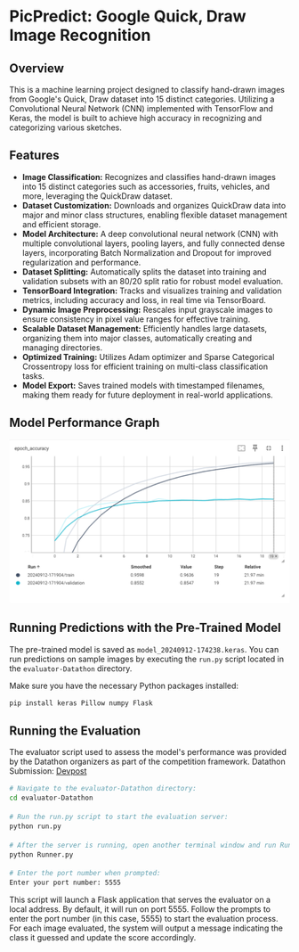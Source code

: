 # PicPredict: Google Quick, Draw Image Recognition

## Overview
This is a machine learning project designed to classify hand-drawn images from Google's Quick, Draw dataset into 15 distinct categories. Utilizing a Convolutional Neural Network (CNN) implemented with TensorFlow and Keras, the model is built to achieve high accuracy in recognizing and categorizing various sketches.

## Features
- **Image Classification:** Recognizes and classifies hand-drawn images into 15 distinct categories such as accessories, fruits, vehicles, and more, leveraging the QuickDraw dataset.
- **Dataset Customization:** Downloads and organizes QuickDraw data into major and minor class structures, enabling flexible dataset management and efficient storage.
- **Model Architecture:** A deep convolutional neural network (CNN) with multiple convolutional layers, pooling layers, and fully connected dense layers, incorporating Batch Normalization and Dropout for improved regularization and performance.
- **Dataset Splitting:** Automatically splits the dataset into training and validation subsets with an 80/20 split ratio for robust model evaluation.
- **TensorBoard Integration:** Tracks and visualizes training and validation metrics, including accuracy and loss, in real time via TensorBoard.
- **Dynamic Image Preprocessing:** Rescales input grayscale images to ensure consistency in pixel value ranges for effective training.
- **Scalable Dataset Management:** Efficiently handles large datasets, organizing them into major classes, automatically creating and managing directories.
- **Optimized Training:** Utilizes Adam optimizer and Sparse Categorical Crossentropy loss for efficient training on multi-class classification tasks.
- **Model Export:** Saves trained models with timestamped filenames, making them ready for future deployment in real-world applications.

## Model Performance Graph
![Model Performance](./performance-graph.png)

## Running Predictions with the Pre-Trained Model

The pre-trained model is saved as `model_20240912-174238.keras`. You can run predictions on sample images by executing the `run.py` script located in the `evaluator-Datathon` directory.

Make sure you have the necessary Python packages installed:
```bash
pip install keras Pillow numpy Flask
```

## Running the Evaluation
The evaluator script used to assess the model's performance was provided by the Datathon organizers as part of the competition framework.
Datathon Submission: [Devpost](https://devpost.com/software/pictionary-plunge-2m-parameter-cnn)

```bash
# Navigate to the evaluator-Datathon directory:
cd evaluator-Datathon

# Run the run.py script to start the evaluation server:
python run.py

# After the server is running, open another terminal window and run Runner.py:
python Runner.py

# Enter the port number when prompted:
Enter your port number: 5555
```

This script will launch a Flask application that serves the evaluator on a local address. By default, it will run on port 5555. Follow the prompts to enter the port number (in this case, 5555) to start the evaluation process. For each image evaluated, the system will output a message indicating the class it guessed and update the score accordingly.
